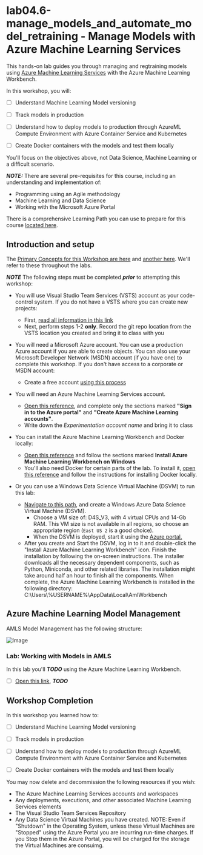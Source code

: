 # lab04.6-manage_models_and_automate_model_retraining - Manage Models with Azure Machine Learning Services
This hands-on lab guides you through managing and regtraining models using [Azure Machine Learning Services](https://docs.microsoft.com/en-us/azure/machine-learning/preview/overview-what-is-azure-ml) with the Azure Machine Learning Workbench. 

In this workshop, you will:
- [ ] Understand Machine Learning Model versioning
- [ ] Track models in production
- [ ] Understand how to deploy models to production through AzureML Compute Environment with Azure Container Service and Kubernetes
- [ ] Create Docker containers with the models and test them locally


You'll focus on the objectives above, not Data Science, Machine Learning or a difficult scenario.  

***NOTE:*** There are several pre-requisites for this course, including an understanding and implementation of: 
  *  Programming using an Agile methodology
  *  Machine Learning and Data Science
  *  Working with the Microsoft Azure Portal

There is a comprehensive Learning Path you can use to prepare for this course [located here](https://github.com/Azure/learnAnalytics-CreatingSolutionswiththeTeamDataScienceProcess-/blob/master/Instructions/Learning%20Path%20-%20Creating%20Solutions%20with%20the%20Team%20Data%20Science%20Process.md).

## Introduction and setup 
The [Primary Concepts for this Workshop are here](https://docs.microsoft.com/en-us/azure/machine-learning/preview/model-management-overview) and [another here](https://docs.microsoft.com/en-us/azure/machine-learning/preview/model-management-configuration). We'll refer to these throughout the labs.

***NOTE*** The following steps must be completed ***prior*** to attempting this workshop:

  *  You will use Visual Studio Team Services (VSTS) account as your code-control system. If you do not have a VSTS where you can create new projects:  
       *  First, [read all information in this link](https://docs.microsoft.com/en-us/azure/machine-learning/preview/using-git-ml-project)
       *  Next, perform steps 1-2 **only**. Record the git repo location from the VSTS location you created and bring it to class with you
  *  You will need a Microsoft Azure account. You can use a production Azure account if you are able to create objects. You can also use your Microsoft Developer Network (MSDN) account (if you have one) to complete this workshop. If you don't have access to a corporate or MSDN account: 
       *  Create a free account [using this process](https://azure.microsoft.com/free/)
  *  You will need an Azure Machine Learning Services account. 
       *  [Open this reference](https://docs.microsoft.com/en-us/azure/machine-learning/preview/quickstart-installation), and complete only the sections marked **"Sign in to the Azure portal"** and **"Create Azure Machine Learning accounts"**. 
       *  Write down the *Experimentation account name* and bring it to class

  *  You can install the Azure Machine Learning Workbench and Docker locally:
        *  [Open this reference](https://docs.microsoft.com/en-us/azure/machine-learning/preview/quickstart-installation) and follow the sections marked **Install Azure Machine Learning Workbench on Windows**
        *  You'll also need Docker for certain parts of the lab. To install it, [open this reference](https://www.docker.com/docker-windows) and follow the instructions for installing Docker locally.

  *  Or you can use a Windows Data Science Virtual Machine (DSVM) to run this lab: 
        *  [Navigate to this path](https://azuremarketplace.microsoft.com/en-us/marketplace/apps/microsoft-ads.windows-data-science-vm), and create a Windows Azure Data Science Virtual Machine (DSVM). 
           *  Choose a VM size of: D4S_V3, with 4 virtual CPUs and 14-Gb RAM. This VM size is not available in all regions, so choose an appropriate region (`East US 2` is a good choice).
           *  When the DSVM is deployed, start it using the [Azure portal.](https://portal.azure.com)
        *  After you create and Start the DSVM, log in to it and double-click the "Install Azure Machine Learning Workbench" icon. Finish the installation by following the on-screen instructions. The installer downloads all the necessary dependent components, such as Python, Miniconda, and other related libraries. The installation might take around half an hour to finish all the components. When complete, the Azure Machine Learning Workbench is installed in the following directory: C:\\Users\\%USERNAME%\\AppData\\Local\\AmlWorkbench

## Azure Machine Learning Model Management

AMLS Model Management has the following structure: 

![Image](https://docs.microsoft.com/en-us/azure/machine-learning/preview/media/model-management-overview/modelmanagementworkflow.png)


### Lab: Working with Models in AMLS
In this lab you'll ***TODO*** using the Azure Machine Learning Workbench.
- [ ] [Open this link](https://docs.microsoft.com/en-us/azure/machine-learning/preview/how-to-use-tdsp-in-azure-ml), ***TODO***

## Workshop Completion

In this workshop you learned how to:
- [ ] Understand Machine Learning Model versioning
- [ ] Track models in production
- [ ] Understand how to deploy models to production through AzureML Compute Environment with Azure Container Service and Kubernetes
- [ ] Create Docker containers with the models and test them locally


You may now delete and decommission the following resources if you wish:
  * The Azure Machine Learning Services accounts and workspaces
  * Any deployments, executions, and other associated Machine Learning Services elements
  * The Visual Studio Team Services Repository
  * Any Data Science Virtual Machines you have created. NOTE: Even if "Shutdown" in the Operating System, unless these Virtual Machines are "Stopped" using the Azure Portal you are incurring run-time charges. If you Stop them in the Azure Portal, you will be charged for the storage the Virtual Machines are consuimg. 

